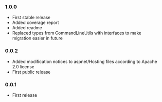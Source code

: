 ### 1.0.0

* First stable release
* Added coverage report
* Added readme
* Replaced types from CommandLineUtils with interfaces to make migration easier in future

### 0.0.2

* Added modification notices to aspnet/Hosting files according to Apache 2.0 license
* First public release

### 0.0.1

* First release
